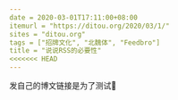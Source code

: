 ```yaml
---
date = 2020-03-01T17:11:00+08:00
itemurl = "https://ditou.org/2020/03/1/"
sites = "ditou.org"
tags = ["招牌文化", "北魏体", "Feedbro"]
title = "说说RSS的必要性"
<<<<<<< HEAD
---
```


发自己的博文链接是为了测试🙂


